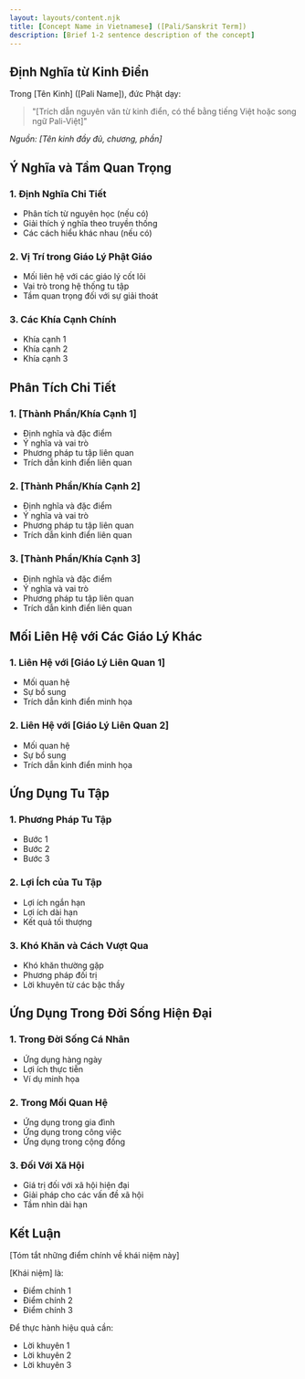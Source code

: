 ```yaml
---
layout: layouts/content.njk
title: [Concept Name in Vietnamese] ([Pali/Sanskrit Term])
description: [Brief 1-2 sentence description of the concept]
---
```


## Định Nghĩa từ Kinh Điển

Trong [Tên Kinh] ([Pali Name]), đức Phật dạy:

> "[Trích dẫn nguyên văn từ kinh điển, có thể bằng tiếng Việt hoặc song ngữ Pali-Việt]"

*Nguồn: [Tên kinh đầy đủ, chương, phần]*

## Ý Nghĩa và Tầm Quan Trọng

### 1. Định Nghĩa Chi Tiết
- Phân tích từ nguyên học (nếu có)
- Giải thích ý nghĩa theo truyền thống
- Các cách hiểu khác nhau (nếu có)

### 2. Vị Trí trong Giáo Lý Phật Giáo
- Mối liên hệ với các giáo lý cốt lõi
- Vai trò trong hệ thống tu tập
- Tầm quan trọng đối với sự giải thoát

### 3. Các Khía Cạnh Chính
- Khía cạnh 1
- Khía cạnh 2
- Khía cạnh 3

## Phân Tích Chi Tiết

### 1. [Thành Phần/Khía Cạnh 1]
- Định nghĩa và đặc điểm
- Ý nghĩa và vai trò
- Phương pháp tu tập liên quan
- Trích dẫn kinh điển liên quan

### 2. [Thành Phần/Khía Cạnh 2]
- Định nghĩa và đặc điểm
- Ý nghĩa và vai trò
- Phương pháp tu tập liên quan
- Trích dẫn kinh điển liên quan

### 3. [Thành Phần/Khía Cạnh 3]
- Định nghĩa và đặc điểm
- Ý nghĩa và vai trò
- Phương pháp tu tập liên quan
- Trích dẫn kinh điển liên quan

## Mối Liên Hệ với Các Giáo Lý Khác

### 1. Liên Hệ với [Giáo Lý Liên Quan 1]
- Mối quan hệ
- Sự bổ sung
- Trích dẫn kinh điển minh họa

### 2. Liên Hệ với [Giáo Lý Liên Quan 2]
- Mối quan hệ
- Sự bổ sung
- Trích dẫn kinh điển minh họa

## Ứng Dụng Tu Tập

### 1. Phương Pháp Tu Tập
- Bước 1
- Bước 2
- Bước 3

### 2. Lợi Ích của Tu Tập
- Lợi ích ngắn hạn
- Lợi ích dài hạn
- Kết quả tối thượng

### 3. Khó Khăn và Cách Vượt Qua
- Khó khăn thường gặp
- Phương pháp đối trị
- Lời khuyên từ các bậc thầy

## Ứng Dụng Trong Đời Sống Hiện Đại

### 1. Trong Đời Sống Cá Nhân
- Ứng dụng hàng ngày
- Lợi ích thực tiễn
- Ví dụ minh họa

### 2. Trong Mối Quan Hệ
- Ứng dụng trong gia đình
- Ứng dụng trong công việc
- Ứng dụng trong cộng đồng

### 3. Đối Với Xã Hội
- Giá trị đối với xã hội hiện đại
- Giải pháp cho các vấn đề xã hội
- Tầm nhìn dài hạn

## Kết Luận

[Tóm tắt những điểm chính về khái niệm này]

[Khái niệm] là:
- Điểm chính 1
- Điểm chính 2
- Điểm chính 3

Để thực hành hiệu quả cần:
- Lời khuyên 1
- Lời khuyên 2
- Lời khuyên 3

